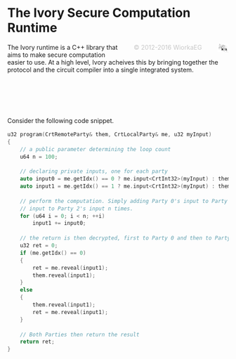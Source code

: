 # The Ivory Secure Computation Runtime

<div style="float:right;width:50%;" align="left">
    <img style="width:10%" align="right" src="icon.jpg" alt="Ivory Logo">
    <div align="center" ><font  color="#C8C8C8"> &copy;  2012-2016 WiorkaEG</font></div>
</div>

The Ivory runtime is a C++ library that aims to make secure computation easier to use. At a high level, Ivory acheives this by bringing together the protocol and the circuit compiler into a single integrated system. 

</br>
</br>
</br>
</br>
</br>
Consider the following code snippet. 

```c++
u32 program(CrtRemoteParty& them, CrtLocalParty& me, u32 myInput)
{
    // a public parameter determining the loop count
    u64 n = 100;

    // declaring private inputs, one for each party
    auto input0 = me.getIdx() == 0 ? me.input<CrtInt32>(myInput) : them.input<CrtInt32>();
    auto input1 = me.getIdx() == 1 ? me.input<CrtInt32>(myInput) : them.input<CrtInt32>();

    // perform the computation. Simply adding Party 0's input to Party 1's input
    // input to Party 2's input n times.
    for (u64 i = 0; i < n; ++i)
        input1 += input0;

    // the return is then decrypted, first to Party 0 and then to Party 1.
    u32 ret = 0;
    if (me.getIdx() == 0)
    {
        ret = me.reveal(input1);
        them.reveal(input1);
    }
    else
    {
        them.reveal(input1);
        ret = me.reveal(input1);
    }

    // Both Parties then return the result
    return ret;
}
```
